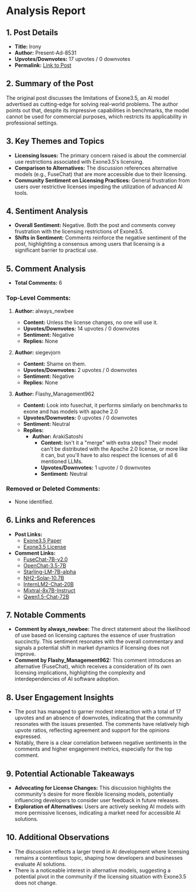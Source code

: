 # Analysis Report

## 1. Post Details
- **Title:** Irony
- **Author:** Present-Ad-8531
- **Upvotes/Downvotes:** 17 upvotes / 0 downvotes
- **Permalink:** [Link to Post](https://www.reddit.com/r/LocalLLaMA/comments/1hge0uk/irony/)

## 2. Summary of the Post
The original post discusses the limitations of Exone3.5, an AI model advertised as cutting-edge for solving real-world problems. The author points out that, despite its impressive capabilities in benchmarks, the model cannot be used for commercial purposes, which restricts its applicability in professional settings.

## 3. Key Themes and Topics
- **Licensing Issues:** The primary concern raised is about the commercial use restrictions associated with Exone3.5's licensing.
- **Comparison to Alternatives:** The discussion references alternative models (e.g., FuseChat) that are more accessible due to their licensing.
- **Community Sentiment on Licensing Practices:** General frustration from users over restrictive licenses impeding the utilization of advanced AI tools.

## 4. Sentiment Analysis
- **Overall Sentiment:** Negative. Both the post and comments convey frustration with the licensing restrictions of Exone3.5.
- **Shifts in Sentiment:** Comments reinforce the negative sentiment of the post, highlighting a consensus among users that licensing is a significant barrier to practical use.

## 5. Comment Analysis
   
- **Total Comments:** 6

### Top-Level Comments:
1. **Author:** always_newbee
   - **Content:** Unless the license changes, no one will use it.
   - **Upvotes/Downvotes:** 14 upvotes / 0 downvotes
   - **Sentiment:** Negative
   - **Replies:** None

2. **Author:** siegevjorn
   - **Content:** Shame on them.
   - **Upvotes/Downvotes:** 2 upvotes / 0 downvotes
   - **Sentiment:** Negative
   - **Replies:** None

3. **Author:** Flashy_Management962
   - **Content:** Look into fusechat, it performs similarly on benchmarks to exone and has models with apache 2.0
   - **Upvotes/Downvotes:** 0 upvotes / 0 downvotes
   - **Sentiment:** Neutral
   - **Replies:** 
     - **Author:** ArakiSatoshi
       - **Content:** Isn't it a "merge" with extra steps? Their model can't be distributed with the Apache 2.0 license, or more like it can, but you'll have to also respect the licenses of all 6 mentioned LLMs.
       - **Upvotes/Downvotes:** 1 upvote / 0 downvotes
       - **Sentiment:** Neutral

### Removed or Deleted Comments:
- None identified.

## 6. Links and References
- **Post Links:**
  - [Exone3.5 Paper](https://huggingface.co/papers/2412.04862)
  - [Exone3.5 License](https://huggingface.co/LGAI-EXAONE/EXAONE-3.5-7.8B-Instruct/blob/main/LICENSE#:~:text=Commercial%20Use%3A%20The,any%20commercial%20purposes)
- **Comment Links:**
  - [FuseChat-7B-v2.0](https://huggingface.co/FuseAI/FuseChat-7B-v2.0)
  - [OpenChat-3.5-7B](https://huggingface.co/openchat/openchat_3.5)
  - [Starling-LM-7B-alpha](https://huggingface.co/berkeley-nest/Starling-LM-7B-alpha)
  - [NH2-Solar-10.7B](https://huggingface.co/NousResearch/Nous-Hermes-2-SOLAR-10.7B)
  - [InternLM2-Chat-20B](https://huggingface.co/internlm/internlm2-chat-20b)
  - [Mixtral-8x7B-Instruct](https://huggingface.co/mistralai/Mixtral-8x7B-Instruct-v0.1)
  - [Qwen1.5-Chat-72B](https://huggingface.co/Qwen/Qwen1.5-72B-Chat)

## 7. Notable Comments
- **Comment by always_newbee:** The direct statement about the likelihood of use based on licensing captures the essence of user frustration succinctly. This sentiment resonates with the overall commentary and signals a potential shift in market dynamics if licensing does not improve.
- **Comment by Flashy_Management962:** This comment introduces an alternative (FuseChat), which receives a consideration of its own licensing implications, highlighting the complexity and interdependencies of AI software adoption.

## 8. User Engagement Insights
- The post has managed to garner modest interaction with a total of 17 upvotes and an absence of downvotes, indicating that the community resonates with the issues presented. The comments have relatively high upvote ratios, reflecting agreement and support for the opinions expressed.
- Notably, there is a clear correlation between negative sentiments in the comments and higher engagement metrics, especially for the top comment.

## 9. Potential Actionable Takeaways
- **Advocating for License Changes:** This discussion highlights the community's desire for more flexible licensing models, potentially influencing developers to consider user feedback in future releases.
- **Exploration of Alternatives:** Users are actively seeking AI models with more permissive licenses, indicating a market need for accessible AI solutions.

## 10. Additional Observations
- The discussion reflects a larger trend in AI development where licensing remains a contentious topic, shaping how developers and businesses evaluate AI solutions.
- There is a noticeable interest in alternative models, suggesting a potential pivot in the community if the licensing situation with Exone3.5 does not change.